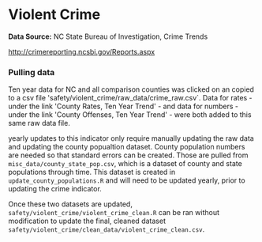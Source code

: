 # Violent Crime

**Data Source:** NC State Bureau of Investigation, Crime Trends

http://crimereporting.ncsbi.gov/Reports.aspx

### Pulling data

Ten year data for NC and all comparison counties was clicked on an copied to a csv file 'safety/violent_crime/raw_data/crime_raw.csv`. Data for rates - under the link 'County Rates, Ten Year Trend' - and data for numbers - under the link 'County Offenses, Ten Year Trend' - were both added to this same raw data file.

yearly updates to this indicator only require manually updating the raw data and updating the county popualtion dataset.  County population numbers are needed so that standard errors can be created. Those are pulled from `misc_data/county_state_pop.csv`, which is a dataset of county and state populations through time. This dataset is created in `update_county_populations.R` and will need to be updated yearly, prior to updating the crime indicator.

Once these two datasets are updated, `safety/violent_crime/violent_crime_clean.R` can be ran without modification to update the final, cleaned dataset `safety/violent_crime/clean_data/violent_crime_clean.csv`.